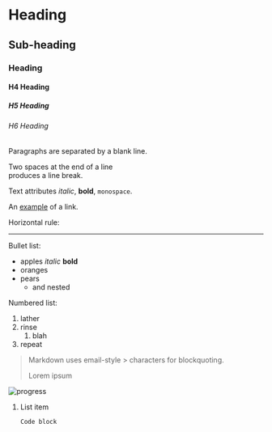Heading
=======

Sub-heading
-----------

### Heading

#### H4 Heading

##### H5 Heading

###### H6 Heading


Paragraphs are separated
by a blank line.

Two spaces at the end of a line  
produces a line break.

Text attributes _italic_,
**bold**, `monospace`.

An [example](http://example.com) of a link.

Horizontal rule:

---

Bullet list:

  * apples *italic* **bold**
  * oranges
  * pears
    * and nested

Numbered list:

  1. lather
  2. rinse
     1. blah
  3. repeat

> Markdown uses email-style > characters for blockquoting.
>
> Lorem ipsum

![progress](https://github.com/willmcgugan/rich/raw/master/imgs/progress.gif)


1. List item

       Code block
